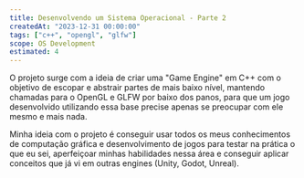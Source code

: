 ```yaml
---
title: Desenvolvendo um Sistema Operacional - Parte 2
createdAt: "2023-12-31 00:00:00"
tags: ["c++", "opengl", "glfw"]
scope: OS Development
estimated: 4
---
```


O projeto surge com a ideia de criar uma "Game Engine" em C++ com o objetivo de escopar e abstrair partes de mais baixo nível, mantendo chamadas para o OpenGL e GLFW por baixo dos panos, para que um jogo desenvolvido utilizando essa base precise apenas se preocupar com ele mesmo e mais nada.

Minha ideia com o projeto é conseguir usar todos os meus conhecimentos de computação gráfica e desenvolvimento de jogos para testar na prática o que eu sei, aperfeiçoar minhas habilidades nessa área e conseguir aplicar conceitos que já vi em outras engines (Unity, Godot, Unreal).
